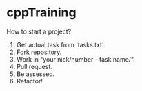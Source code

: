 cppTraining
===========
How to start a project?</br>
1. Get actual task from 'tasks.txt'.</br>
2. Fork repository.</br>
3. Work in "your nick/number - task name/".</br>
4. Pull request.</br>
5. Be assessed.</br>
6. Refactor!</br>